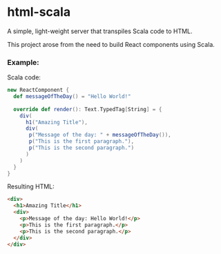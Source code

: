 # html-scala

A simple, light-weight server that transpiles Scala code to HTML.

This project arose from the need to build React components using Scala.

### Example:

Scala code:

```scala
new ReactComponent {
  def messageOfTheDay() = "Hello World!"
  
  override def render(): Text.TypedTag[String] = {
    div(
      h1("Amazing Title"),
      div(
       p("Message of the day: " + messageOfTheDay()),
       p("This is the first paragraph."),
       p("This is the second paragraph.")
      )
    )
  }
}
```

Resulting HTML:

```html
<div>
  <h1>Amazing Title</h1>
  <div>
    <p>Message of the day: Hello World!</p>
    <p>This is the first paragraph.</p>
    <p>This is the second paragraph.</p>
  </div>
</div>
```